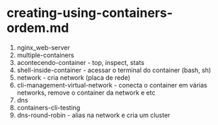 # creating-using-containers-ordem.md

1. nginx_web-server
1. multiple-containers
1. acontecendo-container - top, inspect, stats
1. shell-inside-container - acessar o terminal do container (bash, sh)
1. network - cria network (placa de rede)
1. cli-management-virtual-network - conecta o container em várias networks, remove o container da network e etc
1. dns
1. containers-cli-testing
1. dns-round-robin - alias na network e cria um cluster

